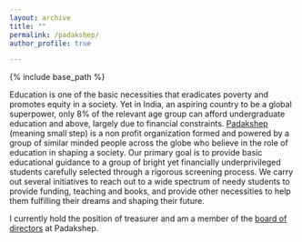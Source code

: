 ```yaml
---
layout: archive
title: ""
permalink: /padakshep/
author_profile: true

---
```


{% include base_path %}

Education is one of the basic necessities that eradicates poverty and promotes equity in a society. Yet in India, an aspiring country to be a global superpower, only 8% of the relevant age group can afford undergraduate education and above, largely due to financial constraints. [Padakshep](https://padakshep.org) (meaning small step) is a non profit organization formed and powered by a group of similar minded people across the globe who believe in the role of education in shaping a society. Our primary goal is to provide basic educational guidance to a group of bright yet financially underprivileged students carefully selected through a rigorous screening process. We carry out several initiatives to reach out to a wide spectrum of needy students to provide funding, teaching and books, and provide other necessities to help them fulfilling their dreams and shaping their future. 

I currently hold the position of treasurer and am a member of the [board of directors](https://sites.google.com/a/padakshep.org/padakshep-members/home) at Padakshep.
